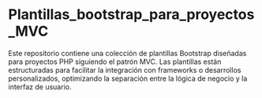 # Plantillas_bootstrap_para_proyectos_MVC
Este repositorio contiene una colección de plantillas Bootstrap diseñadas para proyectos PHP siguiendo el patrón MVC. Las plantillas están estructuradas para facilitar la integración con frameworks o desarrollos personalizados, optimizando la separación entre la lógica de negocio y la interfaz de usuario.
